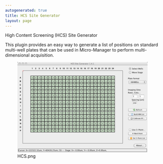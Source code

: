```yaml
---
autogenerated: true
title: HCS Site Generator
layout: page
---
```


High Content Screening (HCS) Site Generator

This plugin provides an easy way to generate a list of positions on
standard multi-well plates that can be used in Micro-Manager to perform
multi-dimensional acquisition.

<figure>
<img src="media/HCS.png" title="media/HCS.png" width="650" alt="media/HCS.png" /><figcaption aria-hidden="true">HCS.png</figcaption>
</figure>

